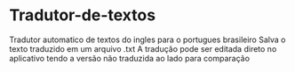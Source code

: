 # Tradutor-de-textos
Tradutor automatico de textos do ingles para o portugues brasileiro
Salva o texto traduzido em um arquivo .txt
A tradução pode ser editada direto no aplicativo tendo a versão não traduzida ao lado para comparação

